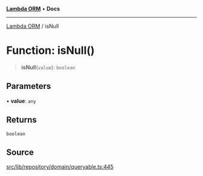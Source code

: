 [**Lambda ORM**](../README.md) • **Docs**

***

[Lambda ORM](../README.md) / isNull

# Function: isNull()

> **isNull**(`value`): `boolean`

## Parameters

• **value**: `any`

## Returns

`boolean`

## Source

[src/lib/repository/domain/queryable.ts:445](https://github.com/lambda-orm/lambdaorm-base/blob/7ab89b6bcd2fea05971e688ab15feca3a500d972/src/lib/repository/domain/queryable.ts#L445)
